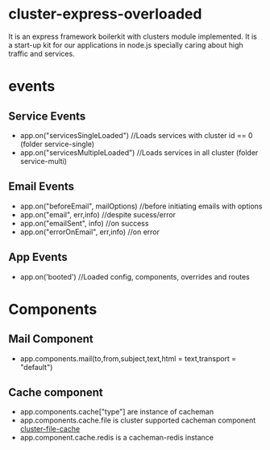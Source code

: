 # cluster-express-overloaded
It is an express framework boilerkit with clusters module implemented. It is a start-up kit for our applications in node.js specially caring about high traffic and services.

# events
## Service Events
- app.on("servicesSingleLoaded") //Loads services with cluster id  == 0 (folder service-single)
- app.on("servicesMultipleLoaded") //Loads services in all cluster (folder service-multi)

## Email Events
- app.on("beforeEmail", mailOptions) //before initiating emails with options
- app.on("email", err,info) //despite sucess/error
- app.on("emailSent", info) //on success
- app.on("errorOnEmail", err,info) //on error

## App Events
- app.on('booted') //Loaded config, components, overrides and routes

# Components

## Mail Component

- app.components.mail(to,from,subject,text,html = text,transport = "default")

## Cache component

- app.components.cache["type"] are instance of cacheman
- app.components.cache.file is cluster supported cacheman component [cluster-file-cache](https://github.com/VarunBatraIT/cacheman-file-cluster)
- app.component.cache.redis is a cacheman-redis instance
